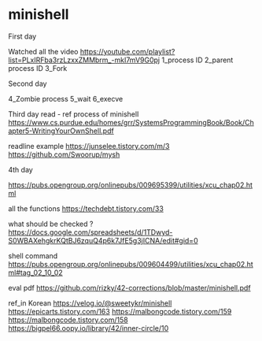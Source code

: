 # minishell

First day 

Watched all the video
https://youtube.com/playlist?list=PLxIRFba3rzLzxxZMMbrm_-mkI7mV9G0pj
1_process ID
2_parent process ID
3_Fork


Second day

4_Zombie process
5_wait
6_execve

Third day
read - ref process of minishell
https://www.cs.purdue.edu/homes/grr/SystemsProgrammingBook/Book/Chapter5-WritingYourOwnShell.pdf

readline example
https://junselee.tistory.com/m/3
https://github.com/Swoorup/mysh


4th day

https://pubs.opengroup.org/onlinepubs/009695399/utilities/xcu_chap02.html

all the functions
https://techdebt.tistory.com/33



what should be checked ?
https://docs.google.com/spreadsheets/d/1TDwyd-S0WBAXehgkrKQtBJ6zquQ4p6k7JfE5g3jICNA/edit#gid=0

shell command
https://pubs.opengroup.org/onlinepubs/009604499/utilities/xcu_chap02.html#tag_02_10_02




eval pdf
https://github.com/rizky/42-corrections/blob/master/minishell.pdf





ref_in Korean
https://velog.io/@sweetykr/minishell
https://epicarts.tistory.com/163
https://malbongcode.tistory.com/159
https://malbongcode.tistory.com/158
https://bigpel66.oopy.io/library/42/inner-circle/10

